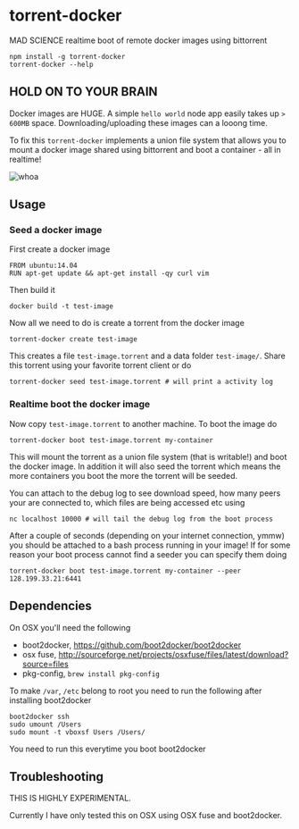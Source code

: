 # torrent-docker

MAD SCIENCE realtime boot of remote docker images using bittorrent

```
npm install -g torrent-docker
torrent-docker --help
```

## HOLD ON TO YOUR BRAIN

Docker images are HUGE. A simple `hello world` node app easily takes up `> 600MB` space.
Downloading/uploading these images can a looong time.

To fix this `torrent-docker` implements a union file system that allows you to mount a docker image
shared using bittorrent and boot a container - all in realtime!

![whoa](http://i.imgur.com/rfFWukr.gif)

## Usage

### Seed a docker image

First create a docker image

```
FROM ubuntu:14.04
RUN apt-get update && apt-get install -qy curl vim
```

Then build it

```
docker build -t test-image
```

Now all we need to do is create a torrent from the docker image

```
torrent-docker create test-image
```

This creates a file `test-image.torrent` and a data folder `test-image/`.
Share this torrent using your favorite torrent client or do

```
torrent-docker seed test-image.torrent # will print a activity log
```

### Realtime boot the docker image

Now copy `test-image.torrent` to another machine.
To boot the image do

```
torrent-docker boot test-image.torrent my-container
```

This will mount the torrent as a union file system (that is writable!) and boot the docker image.
In addition it will also seed the torrent which means the more containers you boot the more the torrent will be seeded.

You can attach to the debug log to see download speed, how many peers your are connected to, which files are being accessed etc using

```
nc localhost 10000 # will tail the debug log from the boot process
```

After a couple of seconds (depending on your internet connection, ymmw) you should be attached to a bash process
running in your image! If for some reason your boot process cannot find a seeder you can specify them doing

```
torrent-docker boot test-image.torrent my-container --peer 128.199.33.21:6441
```

## Dependencies

On OSX you'll need the following

* boot2docker, https://github.com/boot2docker/boot2docker
* osx fuse, http://sourceforge.net/projects/osxfuse/files/latest/download?source=files
* pkg-config, `brew install pkg-config`

To make `/var`, `/etc` belong to root you need to run the following after installing boot2docker

```
boot2docker ssh
sudo umount /Users
sudo mount -t vboxsf Users /Users/
```

You need to run this everytime you boot boot2docker

## Troubleshooting

THIS IS HIGHLY EXPERIMENTAL.

Currently I have only tested this on OSX using OSX fuse and boot2docker.
